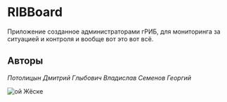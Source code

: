 # RIBBoard
Приложение созданное администраторами гРИБ, для мониторинга за ситуацией и контроля и вообще вот это вот всё.

## Авторы
*Потолицын Дмитрий*
*Глыбович Владислав*
*Семенов Георгий*

![ой Жёске](https://jegoteam.com/OyDjoske.png)

